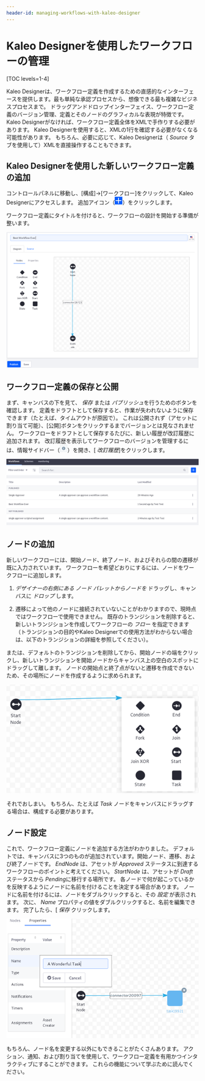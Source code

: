 ```yaml
---
header-id: managing-workflows-with-kaleo-designer
---
```


# Kaleo Designerを使用したワークフローの管理

[TOC levels=1-4]

Kaleo Designerは、ワークフロー定義を作成するための直感的なインターフェースを提供します。最も単純な承認プロセスから、想像できる最も複雑なビジネスプロセスまで。 ドラッグアンドドロップインターフェイス、ワークフロー定義のバージョン管理、定義とそのノードのグラフィカルな表現が特徴です。 Kaleo Designerがなければ、ワークフロー定義全体をXMLで手作りする必要があります。 Kaleo Designerを使用すると、XMLの1行を確認する必要がなくなる可能性があります。 もちろん、必要に応じて、Kaleo Designerは（ *Source* タブを使用して）XMLを直接操作することもできます。

## Kaleo Designerを使用した新しいワークフロー定義の追加

コントロールパネルに移動し、[構成]→[ワークフロー]をクリックして、Kaleo Designerにアクセスします。 追加アイコン（![Add](../../../images-dxp/icon-add.png)）をクリックします。

ワークフロー定義にタイトルを付けると、ワークフローの設計を開始する準備が整います。

![図1：Kaleo Designerのグラフィカルインターフェイスは、ワークフローの設計を直感的にします。](../../../images-dxp/workflow-designer-canvas.png)

## ワークフロー定義の保存と公開

まず、キャンバスの下を見て、 *保存* または *パブリッシュ*を行うためのボタンを確認します。 定義をドラフトとして保存すると、作業が失われないように保存できます（たとえば、タイムアウトが原因で）。 これは公開されず（アセットに割り当て可能）、[公開]ボタンをクリックするまでバージョンとは見なされません。 ワークフローをドラフトとして保存するたびに、新しい履歴が改訂履歴に追加されます。 改訂履歴を表示してワークフローのバージョンを管理するには、情報サイドバー（![Information](../../../images/icon-information.png)）を開き、[ *改訂履歴*]をクリックします。

![図2：Kaleo Designerで編集できる現在のワークフローのリストを表示します。](../../../images-dxp/workflow-designer-definitions.png)

## ノードの追加

新しいワークフローには、開始ノード、終了ノード、およびそれらの間の遷移が既に入力されています。 ワークフローを希望どおりにするには、ノードをワークフローに追加します。

1.  *デザイナーの右側にある *ノード* パレットからノードを* ドラッグし、キャンバスに *ドロップ* します。

2.  遷移によって他のノードに接続されていないことがわかりますので、現時点ではワークフローで使用できません。 既存のトランジションを削除すると、新しいトランジションを作成してワークフローの *フロー* を指定できます（トランジションの目的やKaleo Designerでの使用方法がわからない場合は、以下のトランジションの詳細を参照してください）。

または、デフォルトのトランジションを削除してから、開始ノードの端をクリックし、新しいトランジションを開始ノードからキャンバス上の空白のスポットにドラッグして離します。 ノードの開始点と終了点がないと遷移を作成できないため、その場所にノードを作成するように求められます。

![図3：Designerキャンバスの空白部分で終了する遷移を作成することにより、ノードを追加できます。](../../../images-dxp/workflow-designer-add-node.png)

それでおしまい。 もちろん、たとえば *Task* ノードをキャンバスにドラッグする場合は、構成する必要があります。

## ノード設定

これで、ワークフロー定義にノードを追加する方法がわかりました。 デフォルトでは、キャンバスに3つのものが追加されています。開始ノード、遷移、および終了ノードです。 *EndNode* は、アセットが *Approved* ステータスに到達するワークフローのポイントと考えてください。 *StartNode* は、アセットが *Draft* ステータスから *Pending*に移行する場所です。 各ノードで何が起こっているかを反映するようにノードに名前を付けることを決定する場合があります。 ノードに名前を付けるには、ノードをダブルクリックすると、その *設定* が表示されます。 次に、 *Name* プロパティの値をダブルクリックすると、名前を編集できます。 完了したら、[ *保存* クリックします。

![図4：ノードの設定を編集できます。](../../../images-dxp/workflow-designer-node-settings.png)

もちろん、ノード名を変更する以外にもできることがたくさんあります。 アクション、通知、および割り当てを使用して、ワークフロー定義を有用かつインタラクティブにすることができます。 これらの機能について学ぶために読んでください。


<!-- ## Related Topics [](id=related-topics)

[Workflow Forms](discover/portal/-/knowledge_base/7-1/workflow-forms)

[Using Workflow](discover/portal/-/knowledge_base/7-1/enabling-workflow)

[Liferay's Workflow Framework](/docs/7-1/tutorials/-/knowledge_base/t/liferays-workflow-framework)

[Creating Simple Applications](discover/portal/-/knowledge_base/7-1/creating-simple-applications) -->
